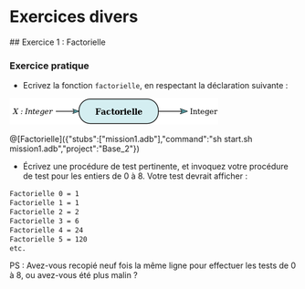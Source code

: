 # Exercices divers

## Exercice 1 : Factorielle

### Exercice pratique

* Ecrivez la fonction `factorielle`, en respectant la déclaration suivante :

![Factorielle](/ressources/Base_2/Factorielle.png)

@[Factorielle]({"stubs":["mission1.adb"],"command":"sh start.sh mission1.adb","project":"Base_2"})


* Écrivez une procédure de test pertinente, et invoquez votre procédure de test pour les entiers de 0 à 8.
Votre test devrait afficher : 

```
Factorielle 0 = 1
Factorielle 1 = 1
Factorielle 2 = 2
Factorielle 3 = 6
Factorielle 4 = 24
Factorielle 5 = 120
etc.
```

PS : Avez-vous recopié neuf fois la même ligne pour effectuer les tests de 0 à 8, ou avez-vous été plus malin ?
